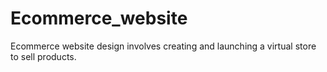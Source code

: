 # Ecommerce_website
Ecommerce website design involves creating and launching a virtual store to sell products.
